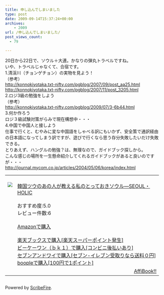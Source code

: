 ```yaml
---
title: 申し込んでしまいました
type: post
date: 2009-09-14T15:37:24+00:00
archives:
    - 2009
url: /申し込んでしまいました/
post_views_count:
  - 79

---
```

20日から22日で、ソウル＋大連。かなりの弾丸トラベルですね。  
いや、トラベルじゃなくて、合宿です。  
1.清渓川（チョンゲチョン）の実物を見よう！  
（参考）  
http://konnokiyotaka.txt-nifty.com/pgblog/2007/09/post_aa25.html  
http://konnokiyotaka.txt-nifty.com/pgblog/2007/11/post_3205.html  
2.ロジ3級の勉強をしよう  
（参考）  
http://konnokiyotaka.txt-nifty.com/pgblog/2009/07/3-6b44.html  
3.何か作ろう  
ロジ３級試験対策がらみで現在構想中・・・  
4.中国で中国人と接しよう  
仕事で行くと、むやみに変な中国語をしゃべる訳にもいかず、安全策で通訳経由の日本語になってしまう訳ですが、遊びで行くなら思う存分失敗したいだけ失敗できる。  
とりあえず、ハングルの勉強？は、無理なので、ガイドブック探しから。  
こんな感じの場所を一生懸命紹介してくれるガイドブックがあると良いのですが・・・  
http://journal.mycom.co.jp/articles/2004/05/06/korea/index.html

<table>
  <tr>
    <td style="vertical-align: top;">
      <a href="http://hb.afl.rakuten.co.jp/hgc/06d13246.10ebaa62.06d13247.1eb85ca0/?pc=http%3A%2F%2Fsearch.books.rakuten.co.jp%2Fbksearch%2Fdt%3Fg%3D001%26bisbn%3D4808585456" target="_blank"><br /> <img src="https://i0.wp.com/ecx.images-amazon.com/images/I/41te83UBthL._SL160_.jpg" style="border-style: none;" data-recalc-dims="1" /><br /> </a>
    </td>
    <td style="vertical-align: top;">
      <a href="http://hb.afl.rakuten.co.jp/hgc/06d13246.10ebaa62.06d13247.1eb85ca0/?pc=http%3A%2F%2Fsearch.books.rakuten.co.jp%2Fbksearch%2Fdt%3Fg%3D001%26bisbn%3D4808585456" target="_blank"><br /> 韓国ツウのあの人が教える私のとっておきソウル―SEOUL・HOLIC<br /> </a><br /> おすすめ度:5.0<br /> レビュー件数:6<br /> <a href="http://www.amazon.co.jp/%E9%9F%93%E5%9B%BD%E3%83%84%E3%82%A6%E3%81%AE%E3%81%82%E3%81%AE%E4%BA%BA%E3%81%8C%E6%95%99%E3%81%88%E3%82%8B%E7%A7%81%E3%81%AE%E3%81%A8%E3%81%A3%E3%81%A6%E3%81%8A%E3%81%8D%E3%82%BD%E3%82%A6%E3%83%AB%E2%80%95SEOUL%E3%83%BBHOLIC-%E3%81%8A%E3%81%84%E3%81%97%E3%81%84%E3%81%97%E3%81%94%E3%81%A8/dp/4808585456%3FSubscriptionId%3D1JWQWN8E4Z5TR27962G2%26tag%3Dgaeaffibook-22%26linkCode%3Dxm2%26camp%3D2025%26creative%3D165953%26creativeASIN%3D4808585456" target="_blank"><br /> Amazonで購入<br /> </a><br /> <a href="http://px.a8.net/svt/ejp?a8mat=1HPMBD+EAZZ1U+5WS+C1DUQ&a8ejpredirect=http%3A%2F%2Fsearch.books.rakuten.co.jp%2Fbksearch%2Fdt%3Fg%3D001%26bisbn%3D4808585456" target="_blank">楽天ブックスで購入[楽天スーパーポイント発生]</a><br /> <img src="https://i2.wp.com/www12.a8.net/0.gif?resize=1%2C1" alt="" width="1" border="0" height="1" data-recalc-dims="1" /><br /> <a href="http://px.a8.net/svt/ejp?a8mat=1HRMFS+EEKKOI+10UY+HUKPU&a8ejpredirect=http%3A%2F%2Fwww.bk1.jp%2FkeywordSearchResult%2F%3Fkeyword%3D4808585456%26storeCd%3D1%26searchFlg%3D9%26x%3D43%26y%3D11%26partnerid%3D02a801" target="_blank">ビーケーワン（ｂｋ１）で購入[コンビニ後払いあり]</a><br /> <img src="https://i2.wp.com/www12.a8.net/0.gif?resize=1%2C1" alt="" width="1" border="0" height="1" data-recalc-dims="1" /><br /> <a href="http://click.linksynergy.com/fs-bin/statform?id=aR0TIOX*qAA&offerid=137560&bnid=1490&subid=&subid=0&kword_in=4808585456&oop=on" target="_blank">セブンアンドワイで購入[セブン-イレブン受取りなら送料０円]</a><img src="http://ad.linksynergy.com/fs-bin/show?id=aR0TIOX*qAA&bids=137560&type=5&subid=0" width="1" border="0" height="1" /><br /> <a href="http://click.linksynergy.com/fs-bin/statform?id=aR0TIOX*qAA&offerid=33310&bnid=2&subid=0&ifc=4&ifr=9784808585457" target="_blank">boopleで購入[100円で1ポイント]</a>
    </td>
  </tr>
  
  <tr>
    <td colspan="2">
      <div style="float: right;">
        <a href="http://affibook.appspot.com/" target="_blank">AffiBook!!</a>
      </div>
    </td>
  </tr>
</table>

<div class="zemanta-pixie">
  <img class="zemanta-pixie-img" alt="" src="https://i1.wp.com/img.zemanta.com/pixy.gif" data-recalc-dims="1" />
</div>

<p class="scribefire-powered">
  Powered by <a href="http://www.scribefire.com/">ScribeFire</a>.
</p>